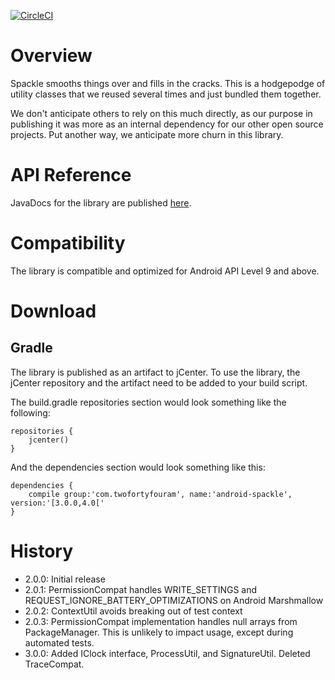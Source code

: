 [![CircleCI](https://circleci.com/gh/twofortyfouram/android-spackle.svg?style=svg)](https://circleci.com/gh/twofortyfouram/android-spackle)

# Overview
Spackle smooths things over and fills in the cracks.  This is a hodgepodge of utility classes that we reused several times and just bundled them together.

We don't anticipate others to rely on this much directly, as our purpose in publishing it was more as an internal dependency for our other open source projects.  Put another way, we anticipate more churn in this library.


# API Reference
JavaDocs for the library are published [here](https://twofortyfouram.github.io/android-spackle).


# Compatibility
The library is compatible and optimized for Android API Level 9 and above.


# Download
## Gradle
The library is published as an artifact to jCenter.  To use the library, the jCenter repository and the artifact need to be added to your build script.

The build.gradle repositories section would look something like the following:

    repositories {
        jcenter()
    }

And the dependencies section would look something like this:
    
    dependencies {
        compile group:'com.twofortyfouram', name:'android-spackle', version:'[3.0.0,4.0['
    }

# History
* 2.0.0: Initial release
* 2.0.1: PermissionCompat handles WRITE_SETTINGS and REQUEST_IGNORE_BATTERY_OPTIMIZATIONS on Android Marshmallow
* 2.0.2: ContextUtil avoids breaking out of test context
* 2.0.3: PermissionCompat implementation handles null arrays from PackageManager.  This is unlikely to impact usage, except during automated tests.
* 3.0.0: Added IClock interface, ProcessUtil, and SignatureUtil.  Deleted TraceCompat.